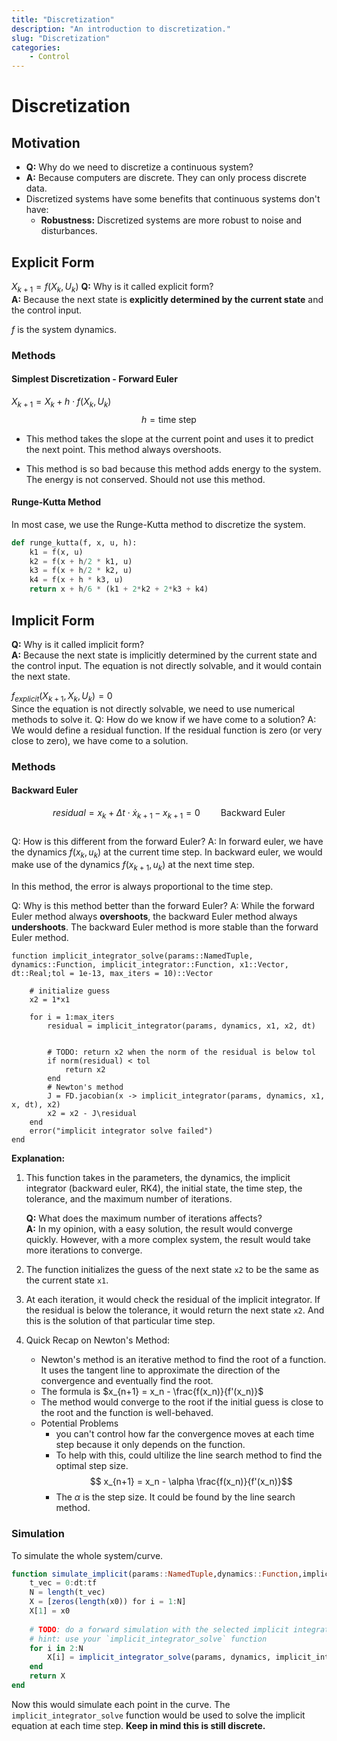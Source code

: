 ```yaml
---
title: "Discretization"
description: "An introduction to discretization."
slug: "Discretization"
categories:
    - Control
---
```


# Discretization

## Motivation
- **Q:** Why do we need to discretize a continuous system?
- **A:** Because computers are discrete. They can only process discrete data.
- Discretized systems have some benefits that continuous systems don't have:
  - **Robustness:** Discretized systems are more robust to noise and disturbances.

## Explicit Form
$X_{k+1} = f(X_k, U_k)$ 
**Q:** Why is it called explicit form?  
**A:** Because the next state is **explicitly determined by the current state** and the control input. 
  

$f$ is the system dynamics.

### Methods    
#### Simplest Discretization - Forward Euler

$X_{k+1} = X_k + h \cdot f(X_k, U_k)$
$$
h = \text{time step}
$$
- This method takes the slope at the current point and uses it to predict the next point. This method always overshoots.

- This method is so bad because this method adds energy to the system. The energy is not conserved. Should not use this method.

#### Runge-Kutta Method
In most case, we use the Runge-Kutta method to discretize the system.
```python
def runge_kutta(f, x, u, h):
    k1 = f(x, u)
    k2 = f(x + h/2 * k1, u)
    k3 = f(x + h/2 * k2, u)
    k4 = f(x + h * k3, u)
    return x + h/6 * (k1 + 2*k2 + 2*k3 + k4)
```

## Implicit Form
**Q:** Why is it called implicit form?  
**A:** Because the next state is implicitly determined by the current state and the control input. The equation is not directly solvable, and it would contain the next state.

$f_{explicit}(X_{k+1}, X_k, U_k) = 0$  
Since the equation is not directly solvable, we need to use numerical methods to solve it.
Q: How do we know if we have come to a solution?
A: We would define a residual function. If the residual function is zero (or very close to zero), we have come to a solution.

### Methods
#### Backward Euler 

$$residual = x_k + \Delta t \cdot \dot{x}_{k+1} - x_{k+1} = 0 \quad \quad \text{Backward Euler}$$  
Q: How is this different from the forward Euler?
A: In forward euler, we have the dynamics $f(x_k, u_k)$ at the current time step. In backward euler, we would make use of the dynamics $f(x_{k+1}, u_k)$ at the next time step.

In this method, the error is always proportional to the time step.

Q: Why is this method better than the forward Euler?
A: While the forward Euler method always **overshoots**, the backward Euler method always **undershoots**. The backward Euler method is more stable than the forward Euler method.

```juila
function implicit_integrator_solve(params::NamedTuple, dynamics::Function, implicit_integrator::Function, x1::Vector, dt::Real;tol = 1e-13, max_iters = 10)::Vector

    # initialize guess
    x2 = 1*x1

    for i = 1:max_iters
        residual = implicit_integrator(params, dynamics, x1, x2, dt)
        
        
        # TODO: return x2 when the norm of the residual is below tol 
        if norm(residual) < tol
            return x2
        end
        # Newton's method
        J = FD.jacobian(x -> implicit_integrator(params, dynamics, x1, x, dt), x2)
        x2 = x2 - J\residual
    end
    error("implicit integrator solve failed")
end    
```
**Explanation:**
1. This function takes in the parameters, the dynamics, the implicit integrator (backward euler, RK4), the initial state, the time step, the tolerance, and the maximum number of iterations.
   
    **Q:** What does the maximum number of iterations affects?  
    **A:** In my opinion, with a easy solution, the result would converge quickly. However, with a more complex system, the result would take more iterations to converge.

2. The function initializes the guess of the next state `x2` to be the same as the current state `x1`.

3. At each iteration, it would check the residual of the implicit integrator. If the residual is below the tolerance, it would return the next state `x2`. And this is the solution of that particular time step.

4. Quick Recap on Newton's Method:
    - Newton's method is an iterative method to find the root of a function. It uses the tangent line to approximate the direction of the convergence and eventually find the root.
    - The formula is $x_{n+1} = x_n - \frac{f(x_n)}{f'(x_n)}$
    - The method would converge to the root if the initial guess is close to the root and the function is well-behaved.
    - Potential Problems
      - you can't control how far the convergence moves at each time step because it only depends on the function.
      - To help with this, could ultilize the line search method to find the optimal step size.
      $$ x_{n+1} = x_n - \alpha \frac{f(x_n)}{f'(x_n)}$$
       - The $\alpha$ is the step size. It could be found by the line search method.

### Simulation
To simulate the whole system/curve.
```julia
function simulate_implicit(params::NamedTuple,dynamics::Function,implicit_integrator::Function,x0::Vector,dt::Real,tf::Real; tol = 1e-13)
    t_vec = 0:dt:tf
    N = length(t_vec)
    X = [zeros(length(x0)) for i = 1:N]
    X[1] = x0
    
    # TODO: do a forward simulation with the selected implicit integrator 
    # hint: use your `implicit_integrator_solve` function
    for i in 2:N
        X[i] = implicit_integrator_solve(params, dynamics, implicit_integrator, X[i-1], dt)
    end
    return X
end
```
Now this would simulate each point in the curve. The `implicit_integrator_solve` function would be used to solve the implicit equation at each time step. 
**Keep in mind this is still discrete.**


